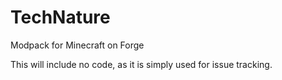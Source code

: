 # TechNature
Modpack for Minecraft on Forge

This will include no code, as it is simply used for issue tracking.
